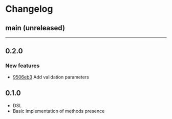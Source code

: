 # Changelog

## main (unreleased)

---

## 0.2.0

### New features

- [9506eb3](https://github.com/programyan/strong_interface/commit/9506eb31666628cd6d06a4a4608ca81081a1315b) Add validation parameters

## 0.1.0

- DSL
- Basic implementation of methods presence
